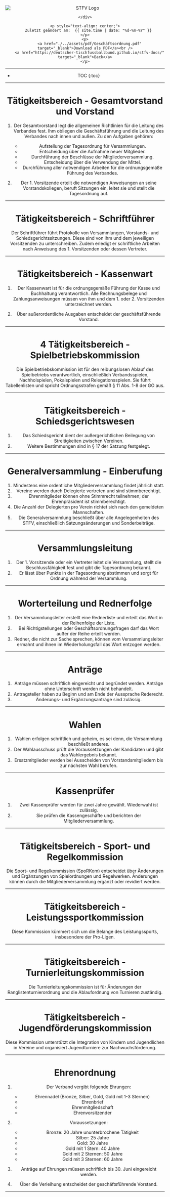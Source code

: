 <div class="html-only" style="text-align: center;">
    <div class="title" style="text-align: center;">
        <img src="images/STFV-LOGO.png" alt="STFV Logo" style="display: block; margin: 0 auto;" />
        
    </div>

    <p style="text-align: center;">
       Zuletzt geändert am:  {{ site.time | date: "%d-%m-%Y" }}
    </p>
    <p>
        <a href="./../assets/pdf/Geschäftsordnung.pdf" target="_blank">Download als PDF</a><br />
        <a href="https://deutscher-tischfussballbund.github.io/stfv-docs/" target="_blank">Back</a>
    </p>
</div>


---

* TOC
{:toc}

---

# Tätigkeitsbereich - Gesamtvorstand und Vorstand

1. Der Gesamtvorstand legt die allgemeinen Richtlinien für die Leitung des Verbandes fest. Ihm obliegen die Geschäftsführung und die Leitung des Verbandes nach innen und außen. Zu den Aufgaben gehören:
   - Aufstellung der Tagesordnung für Versammlungen.
   - Entscheidung über die Aufnahme neuer Mitglieder.
   - Durchführung der Beschlüsse der Mitgliederversammlung.
   - Entscheidung über die Verwendung der Mittel.
   - Durchführung aller notwendigen Arbeiten für die ordnungsgemäße Führung des Verbandes.

2. Der 1. Vorsitzende erteilt die notwendigen Anweisungen an seine Vorstandskollegen, beruft Sitzungen ein, leitet sie und stellt die Tagesordnung auf.

---

# Tätigkeitsbereich - Schriftführer

Der Schriftführer führt Protokolle von Versammlungen, Vorstands- und Schiedsgerichtssitzungen. Diese sind von ihm und dem jeweiligen Vorsitzenden zu unterschreiben. Zudem erledigt er schriftliche Arbeiten nach Anweisung des 1. Vorsitzenden oder dessen Vertreter.

---

# Tätigkeitsbereich - Kassenwart

1. Der Kassenwart ist für die ordnungsgemäße Führung der Kasse und Buchhaltung verantwortlich. Alle Rechnungsbelege und Zahlungsanweisungen müssen von ihm und dem 1. oder 2. Vorsitzenden unterzeichnet werden.

2. Über außerordentliche Ausgaben entscheidet der geschäftsführende Vorstand.

---

# 4 Tätigkeitsbereich - Spielbetriebskommission

Die Spielbetriebskommission ist für den reibungslosen Ablauf des Spielbetriebs verantwortlich, einschließlich Verbandsspielen, Nachholspielen, Pokalspielen und Relegationsspielen. Sie führt Tabellenlisten und spricht Ordnungsstrafen gemäß § 11 Abs. 1-8 der GO aus.

---

# Tätigkeitsbereich - Schiedsgerichtswesen

1. Das Schiedsgericht dient der außergerichtlichen Beilegung von Streitigkeiten zwischen Vereinen.
2. Weitere Bestimmungen sind in § 17 der Satzung festgelegt.

---

# Generalversammlung - Einberufung

1. Mindestens eine ordentliche Mitgliederversammlung findet jährlich statt.
2. Vereine werden durch Delegierte vertreten und sind stimmberechtigt.
3. Ehrenmitglieder können ohne Stimmrecht teilnehmen; der Ehrenpräsident ist stimmberechtigt.
4. Die Anzahl der Delegierten pro Verein richtet sich nach den gemeldeten Mannschaften.
5. Die Generalversammlung beschließt über alle Angelegenheiten des STFV, einschließlich Satzungsänderungen und Sonderbeiträge.

---

# Versammlungsleitung

1. Der 1. Vorsitzende oder ein Vertreter leitet die Versammlung, stellt die Beschlussfähigkeit fest und gibt die Tagesordnung bekannt.
2. Er lässt über Punkte in der Tagesordnung abstimmen und sorgt für Ordnung während der Versammlung.

---

# Worterteilung und Rednerfolge

1. Der Versammlungsleiter erstellt eine Rednerliste und erteilt das Wort in der Reihenfolge der Liste.
2. Bei Richtigstellungen oder Geschäftsordnungsfragen darf das Wort außer der Reihe erteilt werden.
3. Redner, die nicht zur Sache sprechen, können vom Versammlungsleiter ermahnt und ihnen im Wiederholungsfall das Wort entzogen werden.

---

# Anträge

1. Anträge müssen schriftlich eingereicht und begründet werden. Anträge ohne Unterschrift werden nicht behandelt.
2. Antragsteller haben zu Beginn und am Ende der Aussprache Rederecht.
3. Änderungs- und Ergänzungsanträge sind zulässig.

---

# Wahlen

1. Wahlen erfolgen schriftlich und geheim, es sei denn, die Versammlung beschließt anderes.
2. Der Wahlausschuss prüft die Voraussetzungen der Kandidaten und gibt das Wahlergebnis bekannt.
3. Ersatzmitglieder werden bei Ausscheiden von Vorstandsmitgliedern bis zur nächsten Wahl berufen.

---

# Kassenprüfer

1. Zwei Kassenprüfer werden für zwei Jahre gewählt. Wiederwahl ist zulässig.
2. Sie prüfen die Kassengeschäfte und berichten der Mitgliederversammlung.

---

# Tätigkeitsbereich - Sport- und Regelkommission

Die Sport- und Regelkommission (SpoRKom) entscheidet über Änderungen und Ergänzungen von Spielordnungen und Regelwerken. Änderungen können durch die Mitgliederversammlung ergänzt oder revidiert werden.

---

# Tätigkeitsbereich - Leistungssportkommission

Diese Kommission kümmert sich um die Belange des Leistungssports, insbesondere der Pro-Ligen.

---

# Tätigkeitsbereich - Turnierleitungskommission

Die Turnierleitungskommission ist für Änderungen der Ranglistenturnierordnung und die Ablaufordnung von Turnieren zuständig.

---

# Tätigkeitsbereich - Jugendförderungskommission

Diese Kommission unterstützt die Integration von Kindern und Jugendlichen in Vereine und organisiert Jugendturniere zur Nachwuchsförderung.

---

# Ehrenordnung

1. Der Verband vergibt folgende Ehrungen:
   - Ehrennadel (Bronze, Silber, Gold, Gold mit 1-3 Sternen)
   - Ehrenbrief
   - Ehrenmitgliedschaft
   - Ehrenvorsitzender

2. Voraussetzungen:
   - Bronze: 20 Jahre ununterbrochene Tätigkeit
   - Silber: 25 Jahre
   - Gold: 30 Jahre
   - Gold mit 1 Stern: 40 Jahre
   - Gold mit 2 Sternen: 50 Jahre
   - Gold mit 3 Sternen: 60 Jahre

3. Anträge auf Ehrungen müssen schriftlich bis 30. Juni eingereicht werden.

4. Über die Verleihung entscheidet der geschäftsführende Vorstand.

---
